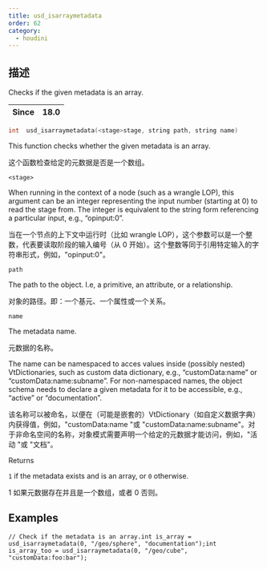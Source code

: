 ```yaml
---
title: usd_isarraymetadata
order: 62
category:
  - houdini
---
```

    
## 描述

Checks if the given metadata is an array.

| Since | 18.0 |
| ----- | ---- |

```c
int  usd_isarraymetadata(<stage>stage, string path, string name)
```

This function checks whether the given metadata is an array.

这个函数检查给定的元数据是否是一个数组。

`<stage>`

When running in the context of a node (such as a wrangle LOP), this argument
can be an integer representing the input number (starting at 0) to read the
stage from. The integer is equivalent to the string form referencing a
particular input, e.g., “opinput:0”.

当在一个节点的上下文中运行时（比如 wrangle
LOP），这个参数可以是一个整数，代表要读取阶段的输入编号（从 0 开始）。这个整数等同于引用特定输入的字符串形式，例如，"opinput:0"。

`path`

The path to the object. I.e, a primitive, an attribute, or a relationship.

对象的路径。即：一个基元、一个属性或一个关系。

`name`

The metadata name.

元数据的名称。

The name can be namespaced to acces values inside (possibly nested)
VtDictionaries, such as custom data dictionary, e.g., “customData:name” or
“customData:name:subname”. For non-namespaced names, the object schema needs
to declare a given metadata for it to be accessible, e.g., “active” or
“documentation”.

该名称可以被命名，以便在（可能是嵌套的）VtDictionary（如自定义数据字典）内获得值，例如，"customData:name "或
"customData:name:subname"。对于非命名空间的名称，对象模式需要声明一个给定的元数据才能访问，例如，"活动 "或 "文档"。

Returns

`1` if the metadata exists and is an array, or `0` otherwise.

1 如果元数据存在并且是一个数组，或者 0 否则。

## Examples

    // Check if the metadata is an array.int is_array = usd_isarraymetadata(0, "/geo/sphere", "documentation");int is_array_too = usd_isarraymetadata(0, "/geo/cube", "customData:foo:bar");
